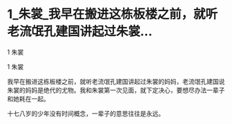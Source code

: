 # 1_朱裳_我早在搬进这栋板楼之前，就听老流氓孔建国讲起过朱裳...

1 朱裳

1 朱裳

我早在搬进这栋板楼之前，就听老流氓孔建国讲起过朱裳的妈妈，老流氓孔建国说朱裳的妈妈是绝代的尤物。我和朱裳第一次见面，就下定决心，要想尽办法一辈子和她耗在一起。

十七八岁的少年没有时间概念，一辈子的意思往往是永远。